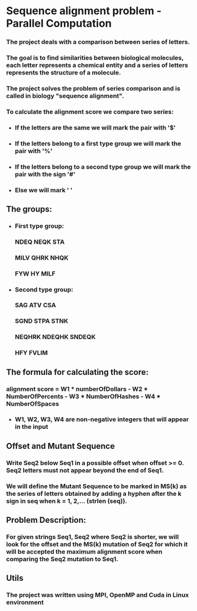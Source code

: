 # Sequence alignment problem - Parallel Computation

### The project deals with a comparison between series of letters.
### The goal is to find similarities between biological molecules, each letter represents a chemical entity and a series of letters represents the structure of a molecule.
### The project solves the problem of series comparison and is called in biology "sequence alignment".
### To calculate the alignment score we compare two series:
* ### If the letters are the same we will mark the pair with '$'
* ### If the letters belong to a first type group we will mark the pair with '%'
* ### If the letters belong to a second type group we will mark the pair with the sign '#'
* ### Else we will mark ' '

## The groups:
* ### First type group:
  ### NDEQ NEQK STA
  ### MILV QHRK NHQK
  ### FYW HY MILF

* ### Second type group:
  ### SAG ATV CSA
  ### SGND STPA STNK
  ### NEQHRK NDEQHK SNDEQK
  ### HFY FVLIM

## The formula for calculating the score:
### alignment score = W1 * numberOfDollars - W2 * NumberOfPercents - W3 * NumberOfHashes - W4 * NumberOfSpaces 
* ### W1, W2, W3, W4 are non-negative integers that will appear in the input 

## Offset and Mutant Sequence
### Write Seq2 below Seq1 in a possible offset when offset >= 0. Seq2 letters must not appear beyond the end of Seq1.
### We will define the Mutant Sequence to be marked in MS(k) as the series of letters obtained by adding a hyphen after the k sign in seq when k = 1, 2,… (strlen (seq)).

## Problem Description:
### For given strings Seq1, Seq2 where Seq2 is shorter, we will look for the offset and the MS(k) mutation of Seq2 for which it will be accepted the maximum alignment score when comparing the Seq2 mutation to Seq1.

## Utils
### The project was written using MPI, OpenMP and Cuda in Linux environment

